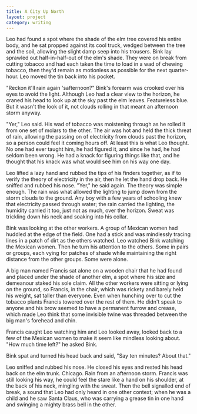 ```yaml
---
title: A City Up North
layout: project
category: writing
---
```

Leo had found a spot where the shade of the elm tree covered his entire body,
and he sat propped against its cool truck, wedged between the tree and the
soil, allowing the slight damp seep into his trousers. Bink lay sprawled out
half-in-half-out of the elm's shade. They were on break from cutting tobacco
and had each taken the time to load in a wad of chewing tobacco, then they'd
remain as motionless as possible for the next quarter-hour. Leo moved the tin
back into his pocket.
<!-- more -->

"Reckon it'll rain again 'safternoon?" Bink's forearm was crooked over his eyes
to avoid the light. Although Leo had a clear view to the horizon, he craned his
head to look up at the sky past the elm leaves.  Featureless blue. But it
wasn't the look of it, not clouds rolling in that meant an afternoon storm
anyway.

"Yer," Leo said. His wad of tobacco was moistening through as he rolled it from
one set of molars to the other. The air was hot and held the thick threat of
rain, allowing the passing on of electricity from clouds past the horizon, so a
person could feel it coming hours off. At least this is what Leo thought. No
one had ever taught him, he had figured it, and since he had, he had seldom
been wrong. He had a knack for figuring things like that, and he thought that
his knack was what would see him on his way one day.

Leo lifted a lazy hand and rubbed the tips of his finders together, as if to
verify the theory of electricity in the air, then he let the hand drop back. He
sniffed and rubbed his nose. "Yer," he said again. The theory was simple
enough. The rain was what allowed the lighting to jump down from the storm
clouds to the ground. Any boy with a few years of schooling knew that
electricity passed through water; the rain carried the lighting, the humidity
carried it too, just not as much, over the horizon. Sweat was trickling down
his neck and soaking into his collar.

Bink was looking at the other workers. A group of Mexican women had huddled at
the edge of the field. One had a stick and was mindlessly tracing lines in a
patch of dirt as the others watched. Leo watched Bink watching the Mexican
women. Then he turn his attention to the others.  Some in pairs or groups, each
vying for patches of shade while maintaining the right distance from the other
groups. Some were alone.

A big man named Francis sat alone on a wooden chair that he had found and
placed under the shade of another elm, a spot where his size and demeanour
staked his sole claim. All the other workers were sitting or lying on the
ground, so Francis, in the chair, which was rickety and barely held his weight,
sat taller than everyone. Even when hunching over to cut the tobacco plants
Francis towered over the rest of them. He didn't speak to anyone and his brow
seemed to have a permanent furrow and crease, which made Leo think that some
invisible twine was threaded between the big man's forehead and chin.

Francis caught Leo watching him and Leo looked away, looked back to a few of
the Mexican women to make it seem like mindless looking about.  "How much time
left?" he asked Bink.

Bink spat and turned his head back and said, "Say ten minutes? About that."

Leo sniffed and rubbed his nose. He closed his eyes and rested his head back on
the elm trunk. Chicago. Rain from an afternoon storm. Francis was still looking
his way, he could feel the stare like a hand on his shoulder, at the back of
his neck, mingling with the sweat. Then the bell signalled end of break, a
sound that Leo had only heard in one other context; when he was a child and he
saw Santa Claus, who was carrying a grease tin in one hand and swinging a
mighty brass bell in the other.
